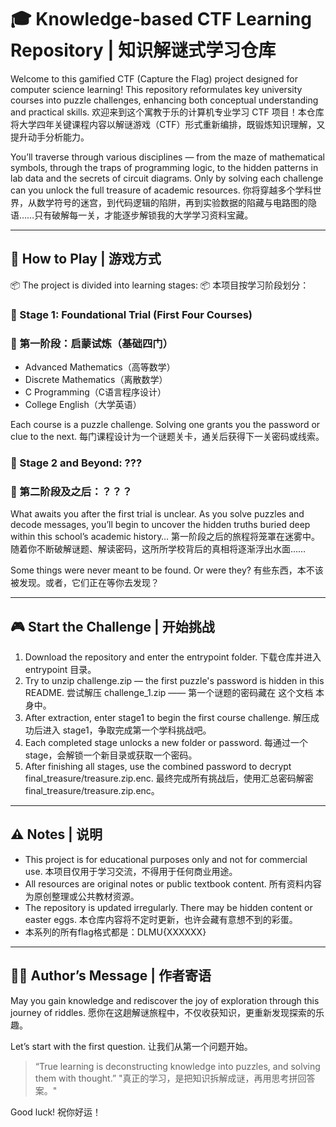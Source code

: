 # 🎓 Knowledge-based CTF Learning Repository | 知识解谜式学习仓库

Welcome to this gamified CTF (Capture the Flag) project designed for computer science learning! This repository reformulates key university courses into puzzle challenges, enhancing both conceptual understanding and practical skills.
欢迎来到这个寓教于乐的计算机专业学习 CTF 项目！本仓库将大学四年关键课程内容以解谜游戏（CTF）形式重新编排，既锻炼知识理解，又提升动手分析能力。

You’ll traverse through various disciplines — from the maze of mathematical symbols, through the traps of programming logic, to the hidden patterns in lab data and the secrets of circuit diagrams. Only by solving each challenge can you unlock the full treasure of academic resources.
你将穿越多个学科世界，从数学符号的迷宫，到代码逻辑的陷阱，再到实验数据的陷藏与电路图的隐语……只有破解每一关，才能逐步解锁我的大学学习资料宝藏。

---

## 🧭 How to Play | 游戏方式

📦 The project is divided into learning stages:
📦 本项目按学习阶段划分：

### 📘 Stage 1: Foundational Trial (First Four Courses)
### 📘 第一阶段：启蒙试炼（基础四门）
- Advanced Mathematics（高等数学）
- Discrete Mathematics（离散数学）
- C Programming（C语言程序设计）
- College English（大学英语）

Each course is a puzzle challenge. Solving one grants you the password or clue to the next.
每门课程设计为一个谜题关卡，通关后获得下一关密码或线索。

### 📙 Stage 2 and Beyond: ???
### 📙 第二阶段及之后：？？？

What awaits you after the first trial is unclear. As you solve puzzles and decode messages, you’ll begin to uncover the hidden truths buried deep within this school’s academic history…
第一阶段之后的旅程将笼罩在迷雾中。随着你不断破解谜题、解读密码，这所所学校背后的真相将逐渐浮出水面……

Some things were never meant to be found. Or were they?
有些东西，本不该被发现。或者，它们正在等你去发现？

---

## 🎮 Start the Challenge | 开始挑战

1. Download the repository and enter the entrypoint folder.
   下载仓库并进入 entrypoint 目录。
2. Try to unzip challenge.zip — the first puzzle's password is hidden in this README.
   尝试解压 challenge_1.zip —— 第一个谜题的密码藏在 这个文档 本身中。
3. After extraction, enter stage1 to begin the first course challenge.
   解压成功后进入 stage1，争取完成第一个学科挑战吧。
4. Each completed stage unlocks a new folder or password.
   每通过一个 stage，会解锁一个新目录或获取一个密码。
5. After finishing all stages, use the combined password to decrypt final_treasure/treasure.zip.enc.
   最终完成所有挑战后，使用汇总密码解密 final_treasure/treasure.zip.enc。

---

## ⚠️ Notes | 说明

- This project is for educational purposes only and not for commercial use.
  本项目仅用于学习交流，不得用于任何商业用途。
- All resources are original notes or public textbook content.
  所有资料内容为原创整理或公共教材资源。
- The repository is updated irregularly. There may be hidden content or easter eggs.
  本仓库内容将不定时更新，也许会藏有意想不到的彩蛋。
- 本系列的所有flag格式都是：DLMU{XXXXXX}

---

## 🧑‍💻 Author’s Message | 作者寄语

May you gain knowledge and rediscover the joy of exploration through this journey of riddles.
愿你在这趟解谜旅程中，不仅收获知识，更重新发现探索的乐趣。

Let’s start with the first question.
让我们从第一个问题开始。

> “True learning is deconstructing knowledge into puzzles, and solving them with thought.”
> "真正的学习，是把知识拆解成谜，再用思考拼回答案。"

Good luck! 祝你好运！
